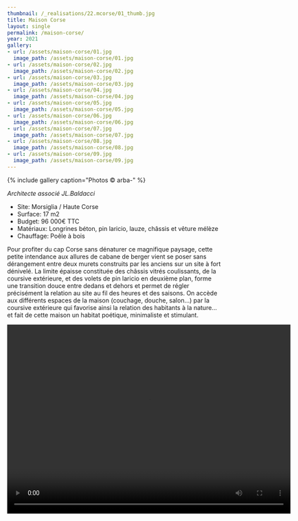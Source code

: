 ```yaml
---
thumbnail: /_realisations/22.mcorse/01_thumb.jpg
title: Maison Corse
layout: single
permalink: /maison-corse/
year: 2021
gallery:
- url: /assets/maison-corse/01.jpg
  image_path: /assets/maison-corse/01.jpg
- url: /assets/maison-corse/02.jpg
  image_path: /assets/maison-corse/02.jpg
- url: /assets/maison-corse/03.jpg
  image_path: /assets/maison-corse/03.jpg
- url: /assets/maison-corse/04.jpg
  image_path: /assets/maison-corse/04.jpg
- url: /assets/maison-corse/05.jpg
  image_path: /assets/maison-corse/05.jpg
- url: /assets/maison-corse/06.jpg
  image_path: /assets/maison-corse/06.jpg
- url: /assets/maison-corse/07.jpg
  image_path: /assets/maison-corse/07.jpg
- url: /assets/maison-corse/08.jpg
  image_path: /assets/maison-corse/08.jpg
- url: /assets/maison-corse/09.jpg
  image_path: /assets/maison-corse/09.jpg
---
```


{% include gallery caption="Photos © arba-" %}

*Architecte associé JL.Baldacci*

  * Site: Morsiglia / Haute Corse
  * Surface: 17 m2
  * Budget: 96 000€ TTC
  * Matériaux: Longrines béton, pin laricio, lauze, châssis et vêture mélèze
  * Chauffage: Poêle à bois

Pour profiter du cap Corse sans dénaturer ce magnifique paysage, cette petite intendance aux allures de cabane de berger vient se poser sans dérangement entre deux murets construits par les anciens sur un site à fort dénivelé.
La limite épaisse constituée des châssis vitrés coulissants, de la coursive extérieure, et des volets de pin laricio en deuxième plan, forme une transition douce entre dedans et dehors et permet de régler précisément la relation au site au fil des heures et des saisons.
On accède aux différents espaces de la maison (couchage, douche, salon…) par la coursive extérieure qui favorise ainsi la relation des habitants à la nature… et fait de cette maison un habitat poétique, minimaliste et stimulant.


<video width="660" height="440" controls="controls">
  <source src="/arba.pro/assets/maison-corse/660x440.mp4" type="video/mp4">
</video>
